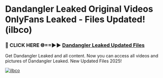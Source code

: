 # Dandangler Leaked Original Videos 0nlyFans Leaked - Files Updated! (ilbco)

<h3>🔴 CLICK HERE 🌐==►► <a href="https://tinyurl.com/x26r9saj" rel="nofollow">Dandangler Leaked Updated Files</a></h3>

Get Dandangler Leaked and all content. Now you can access all videos and pictures of Dandangler Leaked. New Updated Files 2025!

[![ilbco](https://i.imgur.com/LkgZPqh.gif)](https://tinyurl.com/x26r9saj)
